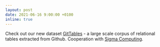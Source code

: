 ```yaml
---
layout: post
date: 2021-06-16 9:00:00 +0100
inline: true
---
```


Check out our new dataset [GitTables](https://gittables.github.io) - a large scale corpus of relational tables extracted from Github. Cooperation with [Sigma Computing](https://twitter.com/CagatayDemiralp/status/1405166699746320388). 